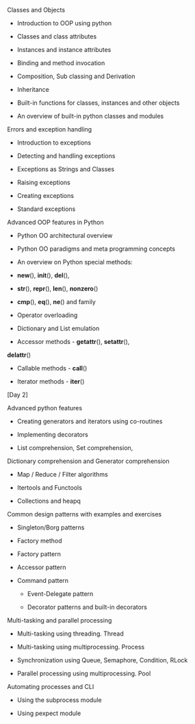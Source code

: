 Classes and Objects

* Introduction to OOP using python

* Classes and class attributes

* Instances and instance attributes

* Binding and method invocation

* Composition, Sub classing and Derivation

* Inheritance

* Built-in functions for classes, instances and other objects

* An overview of built-in python classes and modules 

Errors and exception handling

* Introduction to exceptions

* Detecting and handling exceptions

* Exceptions as Strings and Classes

* Raising exceptions

* Creating exceptions

* Standard exceptions

Advanced OOP features in Python

* Python OO architectural overview

* Python OO paradigms and meta programming concepts

* An overview on Python special methods:

- __new__(), __init__(), __del__(),

- __str__(), __repr__(), __len__(), __nonzero__()

- __cmp__(), __eq__(), __ne__() and family

- Operator overloading

- Dictionary and List emulation

- Accessor methods - __getattr__(), __setattr__(),

__delattr__()

- Callable methods - __call__()

- Iterator methods - __iter__()

[Day 2]

Advanced python features

* Creating generators and iterators using co-routines

* Implementing decorators

* List comprehension, Set comprehension,

Dictionary comprehension and Generator comprehension

* Map / Reduce / Filter algorithms

* Itertools and Functools

* Collections and heapq 

Common design patterns with examples and exercises

* Singleton/Borg patterns

* Factory method

* Factory pattern

* Accessor pattern

* Command pattern

    * Event-Delegate pattern

    * Decorator patterns and built-in decorators

Multi-tasking and parallel processing

* Multi-tasking using threading. Thread

* Multi-tasking using multiprocessing. Process

* Synchronization using Queue, Semaphore, Condition, RLock

* Parallel processing using multiprocessing. Pool

Automating processes and CLI

* Using the subprocess module

* Using pexpect module
